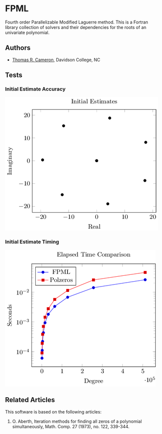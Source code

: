 # FPML
Fourth order Parallelizable Modified Laguerre method. This is a Fortran library collection of solvers and their dependencies for the roots of an univariate polynomial. 

## Authors
- [Thomas R. Cameron](https://thomasrcameron.com),
Davidson College, NC

## Tests
### Initial Estimate Accuracy
![alt text](tests/figures/test_start_accuracy.png?raw=true)
### Initial Estimate Timing
![alt text](tests/figures/test_start_timing.png?raw=true)

## Related Articles
This software is based on the following articles:

1. O. Aberth, Iteration methods for finding all zeros of a polynomial simultaneously, Math. Comp. 27 (1973), no. 122, 339-344.